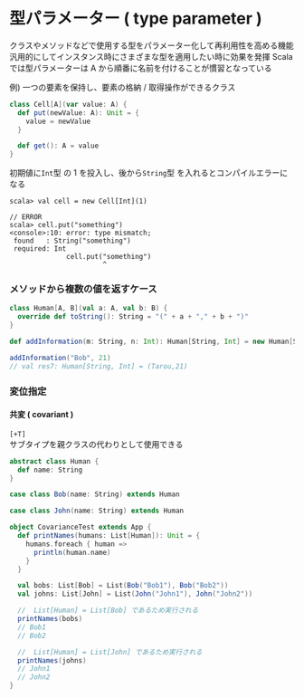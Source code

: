 # 型パラメーター ( type parameter )

クラスやメソッドなどで使用する型をパラメーター化して再利用性を高める機能
汎用的にしてインスタンス時にさまざまな型を適用したい時に効果を発揮
Scala では型パラメーターは A から順番に名前を付けることが慣習となっている

例) 一つの要素を保持し、要素の格納 / 取得操作ができるクラス

```scala
class Cell[A](var value: A) {
  def put(newValue: A): Unit = {
    value = newValue
  }

  def get(): A = value
}
```

初期値に`Int`型 の 1 を投入し、後から`String`型 を入れるとコンパイルエラーになる

```shell
scala> val cell = new Cell[Int](1)

// ERROR
scala> cell.put("something")
<console>:10: error: type mismatch;
 found   : String("something")
 required: Int
              cell.put("something")
                       ^
```

### メソッドから複数の値を返すケース

```scala
class Human[A, B](val a: A, val b: B) {
  override def toString(): String = "(" + a + "," + b + ")"
}

def addInformation(m: String, n: Int): Human[String, Int] = new Human[String, Int](m, n)

addInformation("Bob", 21)
// val res7: Human[String, Int] = (Tarou,21)
```

### 変位指定

#### 共変 ( covariant )

`[+T]`   
サブタイプを親クラスの代わりとして使用できる

```scala
abstract class Human {
  def name: String
}

case class Bob(name: String) extends Human

case class John(name: String) extends Human

object CovarianceTest extends App {
  def printNames(humans: List[Human]): Unit = {
    humans.foreach { human =>
      println(human.name)
    }
  }

  val bobs: List[Bob] = List(Bob("Bob1"), Bob("Bob2"))
  val johns: List[John] = List(John("John1"), John("John2"))

  //  List[Human] = List[Bob] であるため実行される
  printNames(bobs)
  // Bob1
  // Bob2

  //  List[Human] = List[John] であるため実行される
  printNames(johns)
  // John1
  // John2
}
```
